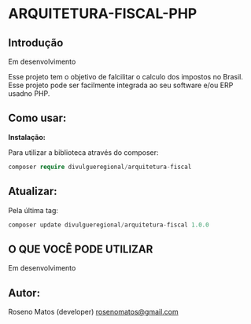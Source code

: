 # ARQUITETURA-FISCAL-PHP

## Introdução

Em desenvolvimento<br>

Esse projeto tem o objetivo de falcilitar o calculo dos impostos no Brasil. Esse projeto pode ser facilmente integrada ao seu software e/ou ERP usadno PHP.

## Como usar:

<b>Instalação: </b>

Para utilizar a biblioteca através do composer:

```php
composer require divulgueregional/arquitetura-fiscal
```

## Atualizar:

Pela última tag: </b>

```php
composer update divulgueregional/arquitetura-fiscal 1.0.0
```

<!-- ## Documentação:

Acesse a pasta docs e leia o README.md - Em desenvolvimento -->

## O QUE VOCÊ PODE UTILIZAR

Em desenvolvimento

<!-- <b>SEGURANÇA</b><br>
- Gerar o token

<b>BOLETO</b><br> -->

<!-- - registrar um boleto
- consulta dados de um boleto -->

## Autor:

Roseno Matos (developer) rosenomatos@gmail.com<br>

<!-- ## Licença:
A API-SICOOB é licenciado sob a Licença MIT (MIT). Você pode usar, copiar, modificar, integrar, publicar, distribuir e/ou vender cópias dos produtos finais, mas deve sempre declarar que Roseno Matos (rosenomatos@gmail.com) é o autor original destes códigos e atribuir um link para https://github.com/divulgueregional/api-sicoob -->

<!-- ## Comunidade:
## Facilitou sua vida?
Se o projeto o ajudou em uma tarefa excencial a sua aplicação de uma forma simples e se gostaria de contribuir com uma pequena doação ao autor, faça pelo PIX abaixo<br><hr>

Chave Pix E-MAIL: roseno@divulgueregional.com.br -->
